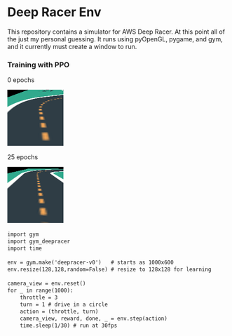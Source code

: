 # Deep Racer Env

This repository contains a simulator for AWS Deep Racer. At this point all of the just my personal guessing. It runs using pyOpenGL, pygame, and gym, and it currently must create a window to run.

### Training with PPO

0 epochs

![](gifs/0.gif)

25 epochs

![](gifs/25.gif)

```
import gym
import gym_deepracer
import time

env = gym.make('deepracer-v0')   # starts as 1000x600
env.resize(128,128,random=False) # resize to 128x128 for learning

camera_view = env.reset()
for _ in range(1000):
    throttle = 3
    turn = 1 # drive in a circle
    action = (throttle, turn)
    camera_view, reward, done, _ = env.step(action)
    time.sleep(1/30) # run at 30fps
```
